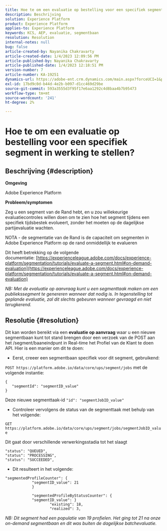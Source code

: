 ```yaml
---
title: Hoe te om een evaluatie op bestelling voor een specifiek segment in werking te stellen?
description: Beschrijving
solution: Experience Platform
product: Experience Platform
applies-to: Experience Platform
keywords: KCS, AEP, evaluatie, segmentbaan
resolution: Resolution
internal-notes: null
bug: false
article-created-by: Nayanika Chakravarty
article-created-date: 1/4/2023 12:09:56 PM
article-published-by: Nayanika Chakravarty
article-published-date: 1/4/2023 12:18:51 PM
version-number: 7
article-number: KA-19251
dynamics-url: https://adobe-ent.crm.dynamics.com/main.aspx?forceUCI=1&pagetype=entityrecord&etn=knowledgearticle&id=a480ddad-288c-ed11-81ac-6045bd006a22
exl-id: 17bd9c0d-b44d-4e2b-b097-d1cc469d29be
source-git-commit: 593a3555d3f95f17e6aa1292c4d8baa4b7b95473
workflow-type: tm+mt
source-wordcount: '241'
ht-degree: 2%

---
```


# Hoe te om een evaluatie op bestelling voor een specifiek segment in werking te stellen?

## Beschrijving {#description}


<b>Omgeving</b>

Adobe Experience Platform

<b>Probleem/symptomen</b>

Zeg u een segment van de Rand hebt, en u zou willekeurige evaluatiecontroles willen doen om te zien hoe het segment tijdens een specifiek tijdsbestek evolueert, zonder het moeten op de dagelijkse partijevaluatie wachten.

NOTA - de segmentatie van de Rand is de capaciteit om segmenten in Adobe Experience Platform op de rand onmiddellijk te evalueren

Dit heeft betrekking op de volgende documentatie: [https://experienceleague.adobe.com/docs/experience-platform/segmentation/tutorials/evaluate-a-segment.html#on-demand-evaluation](https://experienceleague.adobe.com/docs/experience-platform/segmentation/tutorials/evaluate-a-segment.html#on-demand-evaluation)

*NB: Met de evaluatie op aanvraag kunt u een segmenttaak maken om een publiekssegment te genereren wanneer dat nodig is. In tegenstelling tot geplande evaluatie, zal dit slechts gebeuren wanneer gevraagd en niet terugkerend.*


## Resolutie {#resolution}


Dit kan worden bereikt via een <b>evaluatie op aanvraag</b> waar u een nieuwe segmentbaan kunt tot stand brengen door een verzoek van de POST aan het /segment/baaneindpunt in Real-time het Profiel van de Klant te doen API. Hier is een manier om dit te doen:

- Eerst, creeer een segmentbaan specifiek voor dit segment, gebruikend:


`POST https://platform.adobe.io/data/core/ups/segment/jobs` met de volgende instantie:


```
{
   "segmentId": "segmentID_value"
}
```


Deze nieuwe segmenttaak-id `"id": "segmentJobID_value"`

- Controleer vervolgens de status van de segmenttaak met behulp van het volgende:


`GET https://platform.adobe.io/data/core/ups/segment/jobs/segmentJobID_value`

Dit gaat door verschillende verwerkingsstadia tot het slaagt




```
"status": "QUEUED",
"status": "PROCESSING",
"status": "SUCCEEDED",
```




- Dit resulteert in het volgende:





```
"segmentedProfileCounter": {
            "segmentID_value": 21
            }

            "segmentedProfileByStatusCounter": {
            "segmentID_value": }
                    "existing": 18,
                    "realized": 3,
```




*NB: Dit segment had een populatie van 19 profielen. Het ging tot 21 na onze on-demand segmentbaan en dit was buiten de dagelijkse batchevaluatie.*
